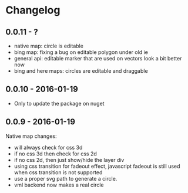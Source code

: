 # Changelog

## 0.0.11 - ?
 * native map: circle is editable 
 * bing map: fixing a bug on editable polygon under old ie
 * general api: editable marker that are used on vectors look a bit better now
 * bing and here maps: circles are editable and draggable

## 0.0.10 - 2016-01-19
 * Only to update the package on nuget

## 0.0.9 - 2016-01-19

Native map changes:
 * will always check for css 3d
 * if no css 3d then check for css 2d
 * if no css 2d, then just show/hide the layer div 
 * using css transition for fadeout effect, javascript fadeout is still used when css transition is not supported
 * use a proper svg path to generate a circle.
 * vml backend now makes a real circle
